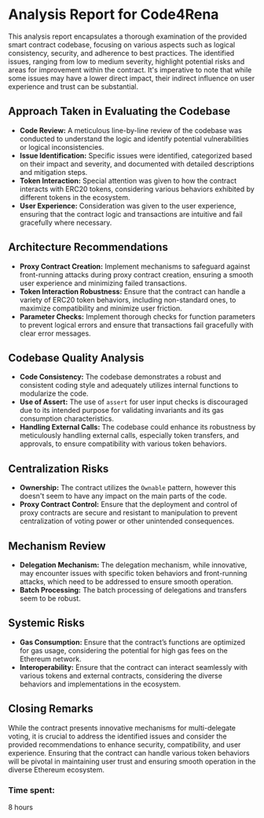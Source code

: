 # Analysis Report for Code4Rena

This analysis report encapsulates a thorough examination of the provided smart contract codebase, focusing on various aspects such as logical consistency, security, and adherence to best practices. The identified issues, ranging from low to medium severity, highlight potential risks and areas for improvement within the contract. It's imperative to note that while some issues may have a lower direct impact, their indirect influence on user experience and trust can be substantial.

## Approach Taken in Evaluating the Codebase
- **Code Review:** A meticulous line-by-line review of the codebase was conducted to understand the logic and identify potential vulnerabilities or logical inconsistencies.
- **Issue Identification:** Specific issues were identified, categorized based on their impact and severity, and documented with detailed descriptions and mitigation steps.
- **Token Interaction:** Special attention was given to how the contract interacts with ERC20 tokens, considering various behaviors exhibited by different tokens in the ecosystem.
- **User Experience:** Consideration was given to the user experience, ensuring that the contract logic and transactions are intuitive and fail gracefully where necessary.

## Architecture Recommendations
- **Proxy Contract Creation:** Implement mechanisms to safeguard against front-running attacks during proxy contract creation, ensuring a smooth user experience and minimizing failed transactions.
- **Token Interaction Robustness:** Ensure that the contract can handle a variety of ERC20 token behaviors, including non-standard ones, to maximize compatibility and minimize user friction.
- **Parameter Checks:** Implement thorough checks for function parameters to prevent logical errors and ensure that transactions fail gracefully with clear error messages.

## Codebase Quality Analysis
- **Code Consistency:** The codebase demonstrates a robust and consistent coding style and adequately utilizes internal functions to modularize the code.
- **Use of Assert:** The use of `assert` for user input checks is discouraged due to its intended purpose for validating invariants and its gas consumption characteristics.
- **Handling External Calls:** The codebase could enhance its robustness by meticulously handling external calls, especially token transfers, and approvals, to ensure compatibility with various token behaviors.

## Centralization Risks
- **Ownership:** The contract utilizes the `Ownable` pattern, however this doesn't seem to have any impact on the main parts of the code.
- **Proxy Contract Control:** Ensure that the deployment and control of proxy contracts are secure and resistant to manipulation to prevent centralization of voting power or other unintended consequences.

## Mechanism Review
- **Delegation Mechanism:** The delegation mechanism, while innovative, may encounter issues with specific token behaviors and front-running attacks, which need to be addressed to ensure smooth operation.
- **Batch Processing:** The batch processing of delegations and transfers seem to be robust.

## Systemic Risks
- **Gas Consumption:** Ensure that the contract’s functions are optimized for gas usage, considering the potential for high gas fees on the Ethereum network.
- **Interoperability:** Ensure that the contract can interact seamlessly with various tokens and external contracts, considering the diverse behaviors and implementations in the ecosystem.

## Closing Remarks
While the contract presents innovative mechanisms for multi-delegate voting, it is crucial to address the identified issues and consider the provided recommendations to enhance security, compatibility, and user experience. Ensuring that the contract can handle various token behaviors will be pivotal in maintaining user trust and ensuring smooth operation in the diverse Ethereum ecosystem.



### Time spent:
8 hours